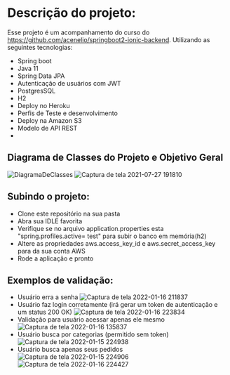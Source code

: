 # Descrição do projeto:
Esse projeto é um acompanhamento do curso do https://github.com/acenelio/springboot2-ionic-backend. Utilizando as seguintes tecnologias:
- Spring boot
- Java 11
- Spring Data JPA
- Autenticação de usuários com JWT
- PostgresSQL
- H2
- Deploy no Heroku
- Perfis de Teste e desenvolvimento 
- Deploy na Amazon S3
- Modelo de API REST
- 
## Diagrama de Classes do Projeto e Objetivo Geral
![DiagramaDeClasses](https://user-images.githubusercontent.com/83103221/149698116-fb330f3e-f9bc-423a-ab3c-09b61f3cddfd.png)
![Captura de tela 2021-07-27 191810](https://user-images.githubusercontent.com/83103221/149698755-51ff9581-ca14-45f5-8dfa-9f3aaba8cd52.png)

## Subindo o projeto:
- Clone este repositório na sua pasta
- Abra sua IDLE favorita
- Verifique se no arquivo application.properties esta "spring.profiles.active= test" para subir o banco em memória(h2)
- Altere as propriedades aws.access_key_id e aws.secret_access_key para da sua conta AWS
- Rode a aplicação e pronto

## Exemplos de validação:
- Usuário erra a senha 
![Captura de tela 2022-01-16 211837](https://user-images.githubusercontent.com/83103221/149699403-b992fc53-60d0-4b72-adda-069bd97f682a.png)
- Usuário faz login corretamente (irá gerar um token de autenticação e um status 200 OK)
![Captura de tela 2022-01-16 223834](https://user-images.githubusercontent.com/83103221/149699802-130e2ae4-e393-4899-8b82-045e33acb5b4.png)
- Validação para usuário acessar apenas ele mesmo
![Captura de tela 2022-01-16 135837](https://user-images.githubusercontent.com/83103221/149699952-15ebf51c-af63-4bc5-a737-dedcd10c2902.png)
- Usuário busca por categorias (permitido sem token)
![Captura de tela 2022-01-15 224938](https://user-images.githubusercontent.com/83103221/149700030-ff0b9d2d-9af2-4fc9-ad5c-5ef6ec95d401.png)
- Usuário busca apenas seus pedidos
![Captura de tela 2022-01-15 224906](https://user-images.githubusercontent.com/83103221/149700078-d2eb18ce-bf80-4dfd-a704-b2157353fc9d.png)
![Captura de tela 2022-01-16 224427](https://user-images.githubusercontent.com/83103221/149700402-bca28307-2a61-4afd-a94d-4de8618839eb.png)
